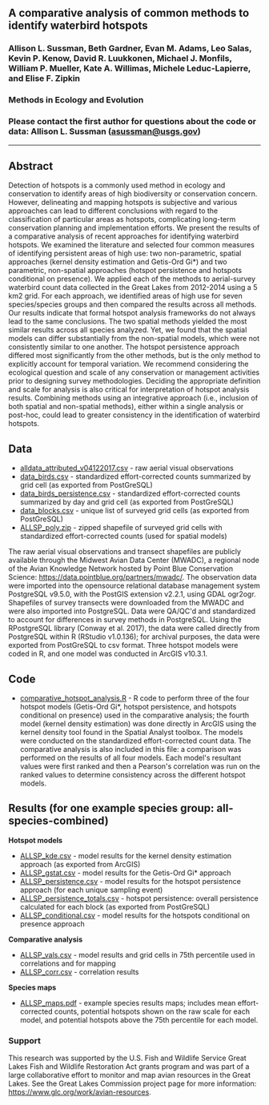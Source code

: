 ## A comparative analysis of common methods to identify waterbird hotspots

### Allison L. Sussman, Beth Gardner, Evan M. Adams, Leo Salas, Kevin P. Kenow, David R. Luukkonen, Michael J. Monfils, William P. Mueller, Kate A. Willimas, Michele Leduc-Lapierre, and Elise F. Zipkin

### Methods in Ecology and Evolution

### Please contact the first author for questions about the code or data: Allison L. Sussman (asussman@usgs.gov)
__________________________________________________________________________________________________________________________________________
## Abstract
Detection of hotspots is a commonly used method in ecology and conservation to identify areas of high biodiversity or conservation concern. However, delineating and mapping hotspots is subjective and various approaches can lead to different conclusions with regard to the classification of particular areas as hotspots, complicating long-term conservation planning and implementation efforts. We present the results of a comparative analysis of recent approaches for identifying waterbird hotspots. We examined the literature and selected four common measures of identifying persistent areas of high use: two non-parametric, spatial approaches (kernel density estimation and Getis-Ord Gi*) and two parametric, non-spatial approaches (hotspot persistence and hotspots conditional on presence). We applied each of the methods to aerial-survey waterbird count data collected in the Great Lakes from 2012-2014 using a 5 km2 grid. For each approach, we identified areas of high use for seven species/species groups and then compared the results across all methods. Our results indicate that formal hotspot analysis frameworks do not always lead to the same conclusions. The two spatial methods yielded the most similar results across all species analyzed. Yet, we found that the spatial models can differ substantially from the non-spatial models, which were not consistently similar to one another. The hotspot persistence approach differed most significantly from the other methods, but is the only method to explicitly account for temporal variation. We recommend considering the ecological question and scale of any conservation or management activities prior to designing survey methodologies. Deciding the appropriate definition and scale for analysis is also critical for interpretation of hotspot analysis results. Combining methods using an integrative approach (i.e., inclusion of both spatial and non-spatial methods), either within a single analysis or post-hoc, could lead to greater consistency in the identification of waterbird hotspots.

## Data
* [alldata_attributed_v04122017.csv](https://github.com/zipkinlab/Sussman_etal_MEE/blob/master/alldata_attributed_v04122017.csv) - raw aerial visual observations
* [data_birds.csv](https://github.com/zipkinlab/Sussman_etal_MEE/blob/master/data_birds.csv) - standardized effort-corrected counts summarized by grid cell (as exported from PostGreSQL)
* [data_birds_persistence.csv](https://github.com/zipkinlab/Sussman_etal_MEE/blob/master/data_birds_persistence.csv) - standardized effort-corrected counts summarized by day and grid cell (as exported from PostGreSQL)
* [data_blocks.csv](https://github.com/zipkinlab/Sussman_etal_MEE/blob/master/data_blocks.csv) - unique list of surveyed grid cells (as exported from PostGreSQL)
* [ALLSP_poly.zip](https://github.com/zipkinlab/Sussman_etal_MEE/blob/master/ALLSP_poly.zip) - zipped shapefile of surveyed grid cells with standardized effort-corrected counts (used for spatial models)

The raw aerial visual observations and transect shapefiles are publicly available through the Midwest Avian Data Center (MWADC), a regional node of the Avian Knowledge Network hosted by Point Blue Conservation Science: https://data.pointblue.org/partners/mwadc/. The observation data were imported into the opensource relational database management system PostgreSQL v9.5.0, with the PostGIS extension v2.2.1, using GDAL ogr2ogr. Shapefiles of survey transects were downloaded from the MWADC and were also imported into PostgreSQL. Data were QA/QC'd and standardized to account for differences in survey methods in PostgreSQL. Using the RPostgreSQL library (Conway et al. 2017), the data were called directly from PostgreSQL within R (RStudio v1.0.136); for archival purposes, the data were exported from PostGreSQL to csv format. Three hotspot models were coded in R, and one model was conducted in ArcGIS v10.3.1.

## Code
* [comparative_hotspot_analysis.R](https://github.com/zipkinlab/Sussman_etal_MEE/blob/master/comparative_hotspot_analysis.R) - R code to perform three of the four hotspot models (Getis-Ord Gi*, hotspot persistence, and hotspots conditional on presence) used in the comparative analysis; the fourth model (kernel density estimation) was done directly in ArcGIS using the kernel density tool found in the Spatial Analyst toolbox. The models were conducted on the standardized effort-corrected count data. The comparative analysis is also included in this file: a comparison was performed on the results of all four models. Each model's resultant values were first ranked and then a Pearson's correlation was run on the ranked values to determine consistency across the different hotspot models.

## Results (for one example species group: all-species-combined)
**Hotspot models**
* [ALLSP_kde.csv](https://github.com/zipkinlab/Sussman_etal_MEE/blob/master/ALLSP_kde.csv) - model results for the kernel density estimation approach (as exported from ArcGIS)
* [ALLSP_gstat.csv](https://github.com/zipkinlab/Sussman_etal_MEE/blob/master/ALLSP_gstat.csv) - model results for the Getis-Ord Gi* approach
* [ALLSP_persistence.csv](https://github.com/zipkinlab/Sussman_etal_MEE/blob/master/ALLSP_persistence.csv) - model results for the hotspot persistence approach (for each unique sampling event)
* [ALLSP_persistence_totals.csv](https://github.com/zipkinlab/Sussman_etal_MEE/blob/master/ALLSP_persistence_totals.csv) - hotspot persistence: overall persistence calculated for each block (as exported from PostGreSQL)
* [ALLSP_conditional.csv](https://github.com/zipkinlab/Sussman_etal_MEE/blob/master/ALLSP_conditional.csv) - model results for the hotspots conditional on presence approach

**Comparative analysis**
* [ALLSP_vals.csv](https://github.com/zipkinlab/Sussman_etal_MEE/blob/master/[ALLSP_vals.csv) - model results and grid cells in 75th percentile used in correlations and for mapping
* [ALLSP_corr.csv](https://github.com/zipkinlab/Sussman_etal_MEE/blob/master/ALLSP_corr.csv) - correlation results

**Species maps**
* [ALLSP_maps.pdf](https://github.com/zipkinlab/Sussman_etal_MEE/blob/master/ALLSP_maps.pdf) - example species results maps; includes mean effort-corrected counts, potential hotspots shown on the raw scale for each model, and potential hotspots above the 75th percentile for each model.

### Support
This research was supported by the U.S. Fish and Wildlife Service Great Lakes Fish and
Wildlife Restoration Act grants program and was part of a large collaborative effort to monitor and map avian resources
in the Great Lakes. See the Great Lakes Commission project page for more information: https://www.glc.org/work/avian-resources.
